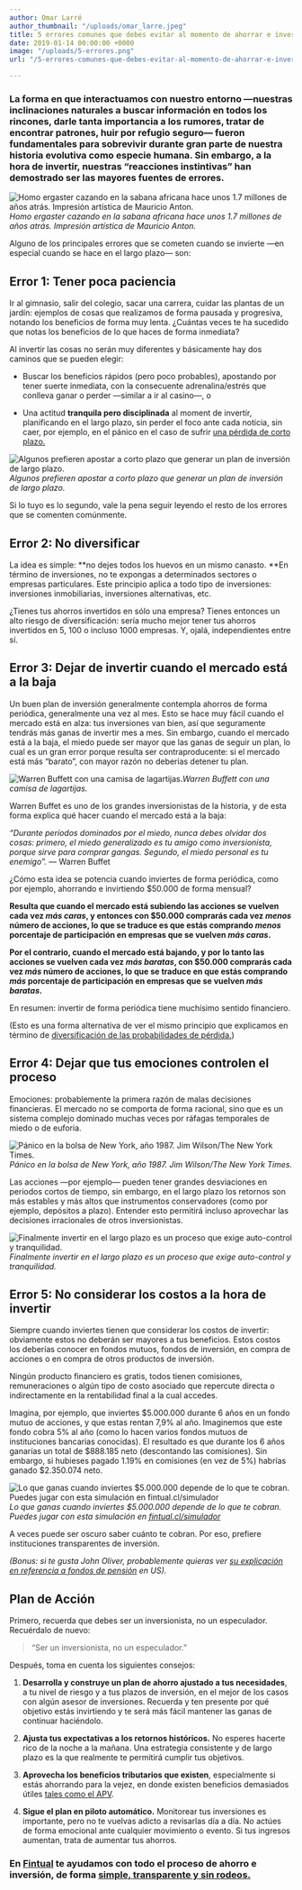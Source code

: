 ```yaml
---
author: Omar Larré
author_thumbnail: "/uploads/omar_larre.jpeg"
title: 5 errores comunes que debes evitar al momento de ahorrar e invertir
date: 2019-01-14 00:00:00 +0000
image: "/uploads/5-errores.png"
url: "/5-errores-comunes-que-debes-evitar-al-momento-de-ahorrar-e-invertir-2567c90adc9d/"

---
```

### La forma en que interactuamos con nuestro entorno —nuestras inclinaciones naturales a buscar información en todos los rincones, darle tanta importancia a los rumores, tratar de encontrar patrones, huir por refugio seguro— fueron fundamentales para sobrevivir durante gran parte de nuestra historia evolutiva como especie humana. Sin embargo, a la hora de invertir, nuestras “reacciones instintivas” han demostrado ser las mayores fuentes de errores.

![*Homo ergaster* cazando en la sabana africana hace unos 1.7 millones de años atrás. Impresión artística de Mauricio Anton.](/uploads/5-errores-com7122)**Homo ergaster* cazando en la sabana africana hace unos 1.7 millones de años atrás. Impresión artística de Mauricio Anton.*

Alguno de los principales errores que se cometen cuando se invierte —en especial cuando se hace en el largo plazo— son:

## Error 1: Tener poca paciencia

Ir al gimnasio, salir del colegio, sacar una carrera, cuidar las plantas de un jardín: ejemplos de cosas que realizamos de forma pausada y progresiva, notando los beneficios de forma muy lenta. ¿Cuántas veces te ha sucedido que notas los beneficios de lo que haces de forma inmediata?

Al invertir las cosas no serán muy diferentes y básicamente hay dos caminos que se pueden elegir:

* Buscar los beneficios rápidos (pero poco probables), apostando por tener suerte inmediata, con la consecuente adrenalina/estrés que conlleva ganar o perder —similar a ir al casino—, o

* Una actitud **tranquila pero disciplinada** al moment de invertir, planificando en el largo plazo, sin perder el foco ante cada noticia, sin caer, por ejemplo, en el pánico en el caso de sufrir [una pérdida de corto plazo.](https://blog.fintual.cl/p%C3%A9rdidas-de-corto-plazo-t%C3%B3mate-unos-minutos-y-lee-esto-e222b63f3939)

![Algunos prefieren apostar a corto plazo que generar un plan de inversión de largo plazo.](/uploads/5-errores-com4231.jpg)*Algunos prefieren apostar a corto plazo que generar un plan de inversión de largo plazo.*

Si lo tuyo es lo segundo, vale la pena seguir leyendo el resto de los errores que se comenten comúnmente.

## Error 2: No diversificar

La idea es simple: **no dejes todos los huevos en un mismo canasto. **En término de inversiones, no te expongas a determinados sectores o empresas particulares. Este principio aplica a todo tipo de inversiones: inversiones inmobiliarias, inversiones alternativas, etc.

¿Tienes tus ahorros invertidos en sólo una empresa? Tienes entonces un alto riesgo de diversificación: sería mucho mejor tener tus ahorros invertidos en 5, 100 o incluso 1000 empresas. Y, ojalá, independientes entre sí.

## Error 3: Dejar de invertir cuando el mercado está a la baja

Un buen plan de inversión generalmente contempla ahorros de forma periódica, generalmente una vez al mes. Esto se hace muy fácil cuando el mercado está en alza: tus inversiones van bien, así que seguramente tendrás más ganas de invertir mes a mes. Sin embargo, cuando el mercado está a la baja, el miedo puede ser mayor que las ganas de seguir un plan, lo cual es un gran error porque resulta ser contraproducente: si el mercado está más “barato”, con mayor razón no deberías detener tu plan.

![Warren Buffett con una camisa de lagartijas.](/uploads/5-errores-com7045.png)*Warren Buffett con una camisa de lagartijas.*

Warren Buffet es uno de los grandes inversionistas de la historia, y de esta forma explica qué hacer cuando el mercado está a la baja:

*“Durante períodos dominados por el miedo, nunca debes olvidar dos cosas: primero, el miedo generalizado es tu amigo como inversionista, porque sirve para comprar gangas. Segundo, el miedo personal es tu enemigo”.*
 — Warren Buffet

¿Cómo esta idea se potencia cuando inviertes de forma periódica, como por ejemplo, ahorrando e invirtiendo $50.000 de forma mensual?

**Resulta que cuando el mercado está subiendo las acciones se vuelven cada vez *más caras*, y entonces con $50.000 comprarás cada vez *menos* número de acciones, lo que se traduce es que estás comprando *menos* porcentaje de participación en empresas que se vuelven *más caras*.**

**Por el contrario, cuando el mercado está bajando, y por lo tanto las acciones se vuelven cada vez *más baratas*, con $50.000 comprarás cada vez *más* número de acciones, lo que se traduce en que estás comprando *más* porcentaje de participación en empresas que se vuelven *más baratas*.**

En resumen: invertir de forma periódica tiene muchísimo sentido financiero.

(Esto es una forma alternativa de ver el mismo principio que explicamos en término de [diversificación de las probabilidades de pérdida.](https://blog.fintual.cl/c%C3%B3mo-tener-un-poco-de-suerte-al-invertir-en-fintual-95c42d6b850c))

## Error 4: Dejar que tus emociones controlen el proceso

Emociones: probablemente la primera razón de malas decisiones financieras. El mercado no se comporta de forma racional, sino que es un sistema complejo dominado muchas veces por ráfagas temporales de miedo o de euforia.

![Pánico en la bolsa de New York, año 1987. Jim Wilson/The New York Times.](/uploads/5-errores-com7398)*Pánico en la bolsa de New York, año 1987. Jim Wilson/The New York Times.*

Las acciones —por ejemplo— pueden tener grandes desviaciones en periodos cortos de tiempo, sin embargo, en el largo plazo los retornos son más estables y más altos que instrumentos conservadores (como por ejemplo, depósitos a plazo). Entender esto permitirá incluso aprovechar las decisiones irracionales de otros inversionistas.

![Finalmente invertir en el largo plazo es un proceso que exige auto-control y tranquilidad.](/uploads/5-errores-com5688)*Finalmente invertir en el largo plazo es un proceso que exige auto-control y tranquilidad.*

## Error 5: No considerar los costos a la hora de invertir

Siempre cuando inviertes tienen que considerar los costos de invertir: obviamente estos no deberán ser mayores a tus beneficios. Estos costos los deberías conocer en fondos mutuos, fondos de inversión, en compra de acciones o en compra de otros productos de inversión.

Ningún producto financiero es gratis, todos tienen comisiones, remuneraciones o algún tipo de costo asociado que repercute directa o indirectamente en la rentabilidad final a la cual accedes.

Imagina, por ejemplo, que inviertes $5.000.000 durante 6 años en un fondo mutuo de acciones, y que estas rentan 7,9% al año. Imaginemos que este fondo cobra 5% al año (como lo hacen varios fondos mutuos de instituciones bancarias conocidas). El resultado es que durante los 6 años ganarías un total de $888.185 neto (descontando las comisiones). Sin embargo, si hubieses pagado 1.19% en comisiones (en vez de 5%) habrías ganado $2.350.074 neto.

![Lo que ganas cuando inviertes $5.000.000 depende de lo que te cobran. Puedes jugar con esta simulación en [fintual.cl/simulador](/uploads/5-errores-com6033)](https://cdn-images-1.medium.com/max/2000/1*nFNUDcwPf0xkz68KmODv9w.png)*Lo que ganas cuando inviertes $5.000.000 depende de lo que te cobran. Puedes jugar con esta simulación en [fintual.cl/simulador](https://fintual.cl/simulador/?utm_source=medium.com&utm_medium=referral&utm_campaign=consideration&utm_content=5+errores+simula-164)*

A veces puede ser oscuro saber cuánto te cobran. Por eso, prefiere instituciones transparentes de inversión.

*(Bonus: si te gusta John Oliver, probablemente quieras ver [su explicación en referencia a fondos de pensión](https://www.youtube.com/watch?v=gvZSpET11ZY) en US).*

## Plan de Acción

Primero, recuerda que debes ser un inversionista, no un especulador. Recuérdalo de nuevo:
> “Ser un inversionista, no un especulador.”

Después, toma en cuenta los siguientes consejos:

1. **Desarrolla y construye un plan de ahorro ajustado a tus necesidades**, a tu nivel de riesgo y a tus plazos de inversión, en el mejor de los casos con algún asesor de inversiones. Recuerda y ten presente por qué objetivo estás invirtiendo y te será más fácil mantener las ganas de continuar haciéndolo.

1. **Ajusta tus expectativas a los retornos históricos.** No esperes hacerte rico de la noche a la mañana. Una estrategia consistente y de largo plazo es la que realmente te permitirá cumplir tus objetivos.

1. **Aprovecha los beneficios tributarios que existen**, especialmente si estás ahorrando para la vejez, en donde existen beneficios demasiados útiles [tales como el APV](https://fintual.cl/apv).

1. **Sigue el plan en piloto automático.** Monitorear tus inversiones es importante, pero no te vuelvas adicto a revisarlas día a día. No actúes de forma emocional ante cualquier movimiento o evento. Si tus ingresos aumentan, trata de aumentar tus ahorros.

### En [Fintual](https://fintual.cl/?utm_source=medium.com&utm_medium=referral&utm_campaign=consideration&utm_content=5+errores-165) te ayudamos con todo el proceso de ahorro e inversión, de forma [simple, transparente y sin rodeos.](https://fintual.cl/simple/?utm_source=medium.com&utm_medium=referral&utm_campaign=consideration&utm_content=5+errores+simple-166)